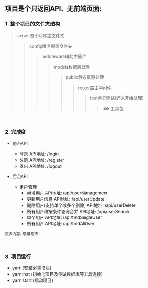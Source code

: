 ## 项目是个只返回API、无前端页面:

### 1. 整个项目的文件夹结构
>server整个程序主文件夹
>>config程序配置文件夹
>>>middleware辅助中间件
>>>>models数据层处理
>>>>>public静态资源处理
>>>>>>router路由中间件
>>>>>>>test单元测试(还未开始处理)
>>>>>>>>utils工具包

<br />

### 2. 完成度
* 前台API
  * 登录  API地址: /login
  * 注册  API地址: /register
  * 退出  API地址: /logout

* 后台API
  * 用户管理
    * 新增用户 API地址: /api/userManagement
    * 更新用户信息 API地址: /api/userUpdate
    * 删除用户(支持单个或多个删除) API地址: /api/userDelete
    * 所有用户和按条件查询合并 API地址: /api/userSearch
    * 单个用户 API地址: /api/findSingleUser
    * 所有用户 API地址: /api/findAllUser

`更多内容，敬请期待!`

<br />

### 3. 项目运行
  * yarn  (安装必需模块)
  * yarn inst (初始化项目及测试数据库等工具连接)
  * yarn start (启动项目)
